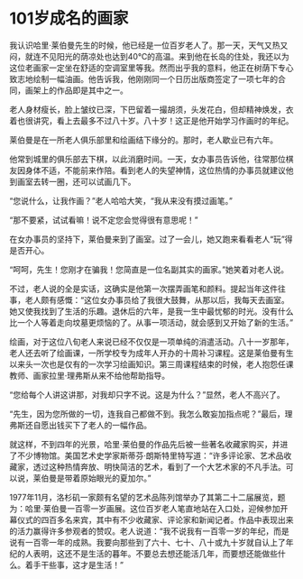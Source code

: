 # 101岁成名的画家
我认识哈里·莱伯曼先生的时候，他已经是一位百岁老人了。那一天，天气又热又闷，就连不见阳光的荫凉处也达到40℃的高温。来到他在长岛的住处，我还以为这位老画家一定坐在舒适的空调室里等我。然而出乎我的意料，他正在树荫下专心致志地绘制一幅油画。他告诉我，他刚刚同一个日历出版商签定了一项七年的合同，画架上的作品即是其中之一。 

老人身材瘦长，脸上皱纹已深，下巴留着一撮胡须，头发花白，但却精神焕发，衣着也很讲究，看上去最多不过八十岁。八十岁！这正是他开始学习作画时的年纪。 

莱伯曼是在一所老人俱乐部里和绘画结下缘分的。那时，老人歇业已有六年。 

他常到城里的俱乐部去下棋，以此消磨时间。一天，女办事员告诉他，往常那位棋友因身体不适，不能前来作陪。看到老人的失望神情，这位热情的办事员就建议他到画室去转一圈，还可以试画几下。 

“您说什么，让我作画？”老人哈哈大笑，“我从来没有摸过画笔。” 

“那不要紧，试试看嘛！说不定您会觉得很有意思呢！” 

在女办事员的坚持下，莱伯曼来到了画室。过了一会儿，她又跑来看看老人“玩”得是否开心。 

“呵呵，先生！您刚才在骗我！您简直是一位名副其实的画家。”她笑着对老人说。 

不过，老人说的全是实话，这确实是他第一次摆弄画笔和颜料。提起当年这件往事，老人颇有感慨：“这位女办事员给了我很大鼓舞，从那以后，我每天去画室。她又使我找到了生活的乐趣。退休后的六年，是我一生中最忧郁的时光。没有什么比一个人等着走向坟墓更烦恼的了。从事一项活动，就会感到又开始了新的生活。” 

绘画，对于这位八旬老人来说已经不仅仅是一项单纯的消遣活动。八十一岁那年，老人还去听了绘画课，一所学校专为成年人开办的十周补习课程。这是莱伯曼有生以来头一次也是仅有的一次学习绘画知识。第三周课程结束的时候，老人抱怨任课教师、画家拉里·理弗斯从来不给他帮助指导。 

“您给每个人讲这讲那，对我却只字不说。这是为什么？”显然，老人不高兴了。 

“先生，因为您所做的一切，连我自己都做不到。我怎么敢妄加指点呢？”最后，理弗斯还自愿出钱买下了老人的一幅作品。 

就这样，不到四年的光景，哈里·莱伯曼的作品先后被一些著名收藏家购买，并进了不少博物馆。美国艺术史学家斯蒂芬·朗斯特里特写道：“许多评论家、艺术品收藏家，透过这种热情奔放、明快简洁的艺术，看到了一个大艺术家的不凡手法。可以说，莱伯曼是带着原始眼光的夏加尔。” 

1977年11月，洛杉矶一家颇有名望的艺术品陈列馆举办了其第二十二届展览，题为：哈里·莱伯曼一百零一岁画展。这位百岁老人笔直地站在入口处，迎候参加开幕仪式的四百多名来宾，其中有不少收藏家、评论家和新闻记者。作品中表现出来的活力赢得许多参观者的赞叹。老人说道：“我不说我有一百零一岁的年纪，而是说有一百零一年的成熟。我要向那些到了六十、七十、八十或九十岁就自认上了年纪的人表明，这还不是生活的暮年。不要总去想还能活几年，而要想还能做些什么。着手干些事，这才是生活！”
  